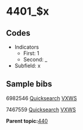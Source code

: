 # 4401\_$x

## Codes

-   Indicators
    -   First: 1
    -   Second: \_
-   Subfield: x

## Sample bibs

6982546 [Quicksearch](https://search.library.yale.edu/catalog/6982546) [VXWS](http://prodorbis.library.yale.edu:7014/vxws/GetHoldingsService?bibId=6982546)

7467559 [Quicksearch](https://search.library.yale.edu/catalog/7467559) [VXWS](http://prodorbis.library.yale.edu:7014/vxws/GetHoldingsService?bibId=7467559)

**Parent topic:**[440](../../tags/440/440.md)

